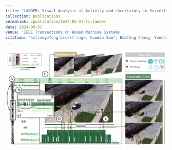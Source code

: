 ```yaml
---
title: "LANDER: Visual Analysis of Activity and Uncertainty in Surveillance Video"
collection: publications
permalink: /publication/2024-05-01-li-lander
date: 2024-05-01
venue: 'IEEE Transactions on Human Machine Systems'
citation: '<strong>Tong Li</strong>, Guodao Sun*, Baofeng Chang, Yunchao Wang, Qi Jiang, Yuanzhong Ying, Li Jiang, Haixia Wang & Ronghua Liang. &quot;LANDER: Visual Analysis of Activity and Uncertainty in Surveillance Video.&quot; <i>IEEE Transactions on Human Machine Systems, 2024.</i> in revision'
---
```


<img src="/images/Lander.png" />
